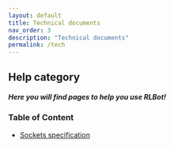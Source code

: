 ```yaml
---
layout: default
title: Technical documents
nav_order: 3
description: "Technical documents"
permalink: /tech
---
```


## Help category
##### Here you will find pages to help you use RLBot!

### Table of Content
* [Sockets specification](sockets)
